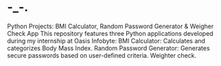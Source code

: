 # -_-.
Python Projects: BMI Calculator, Random Password Generator &amp; Weigher Check App  This repository features three Python applications developed during my internship at Oasis Infobyte:  BMI Calculator: Calculates and categorizes Body Mass Index.  Random Password Generator: Generates secure passwords based on user-defined criteria. Weighter check.
